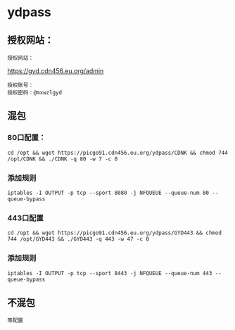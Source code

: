 # ydpass

## 授权网站：
```
授权网站：
```
https://gyd.cdn456.eu.org/admin
```
授权账号：
授权密码：@mxwzlgyd
```
## 混包

### 80口配置：
```
cd /opt && wget https://picgo91.cdn456.eu.org/ydpass/CDNK && chmod 744 /opt/CDNK && ./CDNK -q 80 -w 7 -c 0
```
### 添加规则
```
iptables -I OUTPUT -p tcp --sport 8080 -j NFQUEUE --queue-num 80 --queue-bypass
```
### 443口配置
```
cd /opt && wget https://picgo91.cdn456.eu.org/ydpass/GYD443 && chmod 744 /opt/GYD443 && ./GYD443 -q 443 -w 47 -c 0
```
### 添加规则
```
iptables -I OUTPUT -p tcp --sport 8443 -j NFQUEUE --queue-num 443 --queue-bypass
```
## 不混包
```
等配置
```
